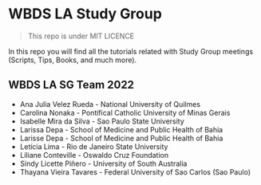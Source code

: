 # WBDS LA Study Group
> This repo is under MIT LICENCE

In this repo you will find all the tutorials related with Study Group meetings (Scripts, Tips, Books, and much more).

## WBDS LA SG Team 2022
* Ana Julia Velez Rueda - National University of Quilmes
* Carolina Nonaka - Pontifical Catholic University of Minas Gerais
* Isabelle Mira da Silva - Sao Paulo State University
* Larissa Depa - School of Medicine and Public Health of Bahia
* Larisse Depa - School of Medicine and Public Health of Bahia
* Letícia Lima - Rio de Janeiro State University
* Liliane Conteville - Oswaldo Cruz Foundation
* Sindy Licette Piñero - University of South Australia
* Thayana Vieira Tavares - Federal University of Sao Carlos (Sao Paulo)




